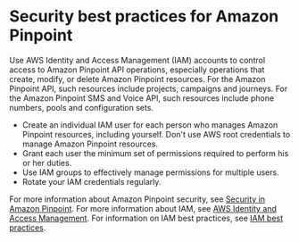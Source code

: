# Security best practices for Amazon Pinpoint<a name="security-best-practices"></a>

Use AWS Identity and Access Management \(IAM\) accounts to control access to Amazon Pinpoint API operations, especially operations that create, modify, or delete Amazon Pinpoint resources\. For the Amazon Pinpoint API, such resources include projects, campaigns and journeys\. For the Amazon Pinpoint SMS and Voice API, such resources include phone numbers, pools and configuration sets\. 
+ Create an individual IAM user for each person who manages Amazon Pinpoint resources, including yourself\. Don't use AWS root credentials to manage Amazon Pinpoint resources\.
+ Grant each user the minimum set of permissions required to perform his or her duties\.
+ Use IAM groups to effectively manage permissions for multiple users\.
+ Rotate your IAM credentials regularly\.

For more information about Amazon Pinpoint security, see [Security in Amazon Pinpoint](https://docs.aws.amazon.com/pinpoint/latest/developerguide/security_iam_service-with-iam.html)\. For more information about IAM, see [AWS Identity and Access Management](https://docs.aws.amazon.com/IAM/latest/UserGuide/getting-set-up.html)\. For information on IAM best practices, see [IAM best practices](https://docs.aws.amazon.com/IAM/latest/UserGuide/best-practices.html)\. 